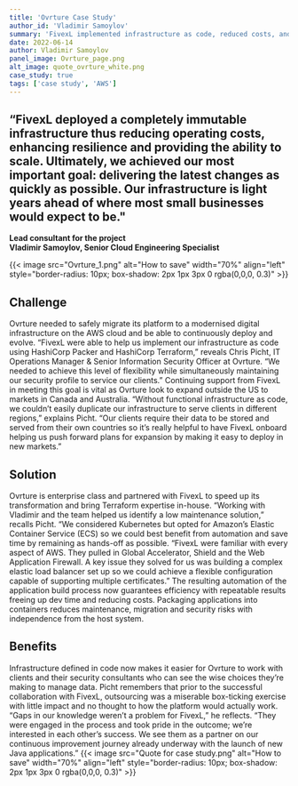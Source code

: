 ```yaml
---
title: 'Ovrture Case Study'
author_id: 'Vladimir Samoylov'
summary: 'FivexL implemented infrastructure as code, reduced costs, and provided the ability to scale for a philanthropic communications platform.'
date: 2022-06-14
author: Vladimir Samoylov
panel_image: Ovrture_page.png
alt_image: quote_ovrture_white.png
case_study: true
tags: ['case study', 'AWS']
---
```


## “FivexL deployed a completely immutable infrastructure thus reducing operating costs, enhancing resilience and providing the ability to scale. Ultimately, we achieved our most important goal: delivering the latest changes as quickly as possible. Our infrastructure is light years ahead of where most small businesses would expect to be." 
**Lead consultant for the project**  
**Vladimir Samoylov, Senior Cloud Engineering Specialist**  

{{< image src="Ovrture_1.png" alt="How to save" width="70%" align="left" style="border-radius: 10px; box-shadow: 2px 1px 3px 0 rgba(0,0,0, 0.3)" >}} 

## Challenge 
Ovrture needed to safely migrate its platform to a modernised digital infrastructure on the AWS cloud and be able to continuously deploy and evolve. “FivexL were able to help us implement our infrastructure as code using HashiCorp Packer and HashiCorp Terraform,” reveals Chris Picht, IT Operations Manager & Senior Information Security Officer at Ovrture. “We needed to achieve this level of flexibility while simultaneously maintaining our security profile to service our clients.” Continuing support from FivexL in meeting this goal is vital as Ovrture look to expand outside the US to markets in Canada and Australia. “Without functional infrastructure as code, we couldn’t easily duplicate our infrastructure to serve clients in different regions,” explains Picht. “Our clients require their data to be stored and served from their own countries so it’s really helpful to have FivexL onboard helping us push forward plans for expansion by making it easy to deploy in new markets.”  
## Solution
Ovrture is enterprise class and partnered with FivexL to speed up its transformation and bring Terraform expertise in-house. “Working with Vladimir and the team helped us identify a low maintenance solution,” recalls Picht. “We considered Kubernetes but opted for Amazon’s Elastic Container Service (ECS) so we could best benefit from automation and save time by remaining as hands-off as possible. “FivexL were familiar with every aspect of AWS. They pulled in Global Accelerator, Shield and the Web Application Firewall. A key issue they solved for us was building a complex elastic load balancer set up so we could achieve a flexible configuration capable of supporting multiple certificates.” The resulting automation of the application build process now guarantees efficiency with repeatable results freeing up dev time and reducing costs. Packaging applications into containers reduces maintenance, migration and security risks with independence from the host system.
## Benefits
Infrastructure defined in code now makes it easier for Ovrture to work with clients and their security consultants who can see the wise choices they’re making to manage data. Picht remembers that prior to the successful collaboration with FivexL, outsourcing was a miserable box-ticking exercise with little impact and no thought to how the platform would actually work. “Gaps in our knowledge weren’t a problem for FivexL,” he reflects. “They were engaged in the process and took pride in the outcome; we’re interested in each other’s success. We see them as a partner on our continuous improvement journey already underway with the launch of new Java applications.” 
{{< image src="Quote for case study.png" alt="How to save" width="70%" align="left" style="border-radius: 10px; box-shadow: 2px 1px 3px 0 rgba(0,0,0, 0.3)" >}} 